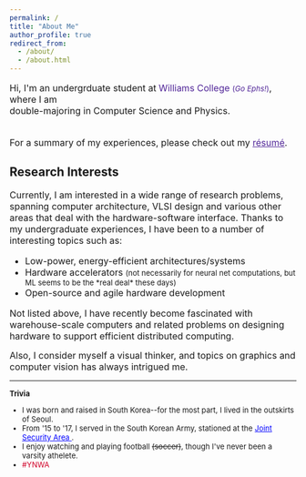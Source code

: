 ```yaml
---
permalink: /
title: "About Me"
author_profile: true
redirect_from: 
  - /about/
  - /about.html
---
```


<font size="3">

Hi, I'm an undergrduate student at <span style="color:#512698">Williams College</span> <font size="2" color="#512698"> (<i>Go Ephs!</i>)</font>, where I am <br/> double-majoring in Computer Science and Physics. 

<br/>
For a summary of my experiences, please check out my <a href="/files/kang_resume.pdf" style="color: #512698;">
r&#233;sum&#233;</a>. 
</font>

## Research Interests
<font size="3">
Currently, I am interested in a wide range of research problems, spanning computer architecture, VLSI design and various other areas that deal with the hardware-software interface. Thanks to my undergraduate experiences, I have been to a number of interesting topics such as:<br/>

<ul>
<li>Low-power, energy-efficient architectures/systems</li>
<li>Hardware accelerators <font size="2"> (not necessarily for neural net computations, but ML seems to be the *real deal* these days)</font></li>
<li>Open-source and agile hardware development</li>
</ul>
Not listed above, I have recently become fascinated with warehouse-scale computers and related problems on designing  hardware to support efficient distributed computing. <br/>

Also, I consider myself a visual thinker, and topics on graphics and computer vision has always intrigued me. 
</font>
<br/>

---

<font size="2">

<b>Trivia</b>
<ul>
<li> I was born and raised in South Korea--for the most part, I lived in the outskirts of Seoul.</li>
<li>From '15 to '17, I served in the South Korean Army, stationed at the  <a href="https://en.wikipedia.org/wiki/Joint_Security_Area" style="color: blue;"> Joint Security Area </a>. </li>
<li>I enjoy watching and playing football <s>(soccer)</s>, though I've never been a varsity athelete. </li>
<li> <span style="color:#D00027"> #YNWA </span></li>
</ul>
</font>


